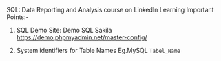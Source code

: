 SQL: Data Reporting and Analysis course on LinkedIn Learning Important Points:-

1. SQL Demo Site: Demo SQL Sakila
   https://demo.phpmyadmin.net/master-config/

2. System identifiers for Table Names Eg.MySQL `Tabel_Name`
